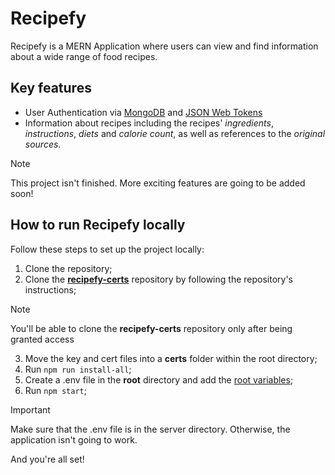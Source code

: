 # Recipefy

Recipefy is a MERN Application where users can view and find information about a wide range of food recipes.

## Key features

* User Authentication via [MongoDB](https://www.mongodb.com/) and [JSON Web Tokens](https://jwt.io/)
* Information about recipes including the recipes' _ingredients_, _instructions_, _diets_ and _calorie count_, as well as references to the _original sources_.

> [!NOTE]
> This project isn't finished. More exciting features are going to be added soon!

## How to run Recipefy locally

Follow these steps to set up the project locally:

1. Clone the repository;
2. Clone the [**recipefy-certs**](https://github.com/vardanyanzaven/recipefy-certs) repository by following the repository's instructions;
> [!NOTE]
> You'll be able to clone the **recipefy-certs** repository only after being granted access

3. Move the key and cert files into a **certs** folder within the root directory;
4. Run `npm run install-all`;
5. Create a .env file in the **root** directory and add the [root variables](https://send.bitwarden.com/#ZDz20L-wGkGRurFsAVJgTQ/MfyQ9RimcaudSxON5er2_A);
6. Run `npm start`;
> [!IMPORTANT]
> Make sure that the .env file is in the server directory. Otherwise, the application isn't going to work.

And you're all set!